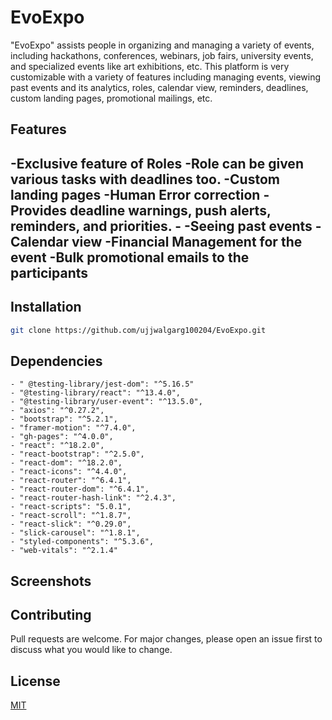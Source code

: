 # EvoExpo

<p>"EvoExpo" assists people in organizing and managing a variety of events, including hackathons, conferences, webinars, job fairs, university events, and specialized events like art exhibitions, etc. This platform is very customizable with a variety of features including managing events, viewing past events and its analytics, 
roles, calendar view, reminders, deadlines, custom landing pages, promotional mailings, etc. </p>

## Features

-Exclusive feature of Roles
-Role can be given various tasks with deadlines too.
-Custom landing pages
-Human Error correction
     -Provides deadline warnings, push alerts, reminders, and priorities.
     -
-Seeing past events
-Calendar view
-Financial Management for the event
-Bulk promotional emails to the participants
-


## Installation

```bash
git clone https://github.com/ujjwalgarg100204/EvoExpo.git
```


## Dependencies


    - " @testing-library/jest-dom": "^5.16.5"
    - "@testing-library/react": "^13.4.0",
    - "@testing-library/user-event": "^13.5.0",
    - "axios": "^0.27.2",
    - "bootstrap": "^5.2.1",
    - "framer-motion": "^7.4.0",
    - "gh-pages": "^4.0.0",
    - "react": "^18.2.0",
    - "react-bootstrap": "^2.5.0",
    - "react-dom": "^18.2.0",
    - "react-icons": "^4.4.0",
    - "react-router": "^6.4.1",
    - "react-router-dom": "^6.4.1",
    - "react-router-hash-link": "^2.4.3",
    - "react-scripts": "5.0.1",
    - "react-scroll": "^1.8.7",
    - "react-slick": "^0.29.0",
    - "slick-carousel": "^1.8.1",
    - "styled-components": "^5.3.6",
    - "web-vitals": "^2.1.4"


## Screenshots

## Contributing

Pull requests are welcome. For major changes, please open an issue first to discuss what you would like to change.

## License

[MIT](LICENSE.txt)

